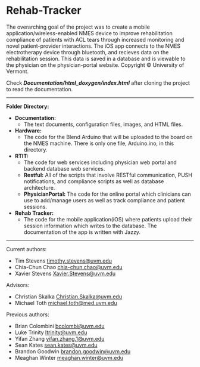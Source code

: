 # Rehab-Tracker
The overarching goal of the project was to create a mobile application/wireless-enabled NMES device to improve rehabilitation compliance of patients with ACL tears through increased monitoring and novel patient-provider interactions. The iOS app connects to the NMES electrotherapy device through bluetooth, and recieves data on the rehabilitation session. This data is saved in a database and is viewable to the physician on the physician-portal website. Copyright © University of Vermont.

Check ***Documentation/html_doxygen/index.html*** after cloning the project to read the documentation.

----
**Folder Directory:**

- **Documentation:**
    - The text documents, configuration files, images, and HTML files.
- **Hardware:**
    - The code for the Blend Arduino that will be uploaded to the board on the NMES machine. There is only one file, Arduino.ino, in this directory.
- **RTIT:**
    - The code for web services including physician web portal and backend database web services.
    - **Restful:** All of the scripts that involve RESTful communication, PUSH notifications, and compliance scripts as well as database architecture.
    - **PhysicianPortal:** The code for the online portal which clinicians can use to add/manage users as well as track compliance and patient sessions.
- **Rehab Tracker:**
    - The code for the mobile application(iOS) where patients upload their session information which writes to the database. The documentation of the app is written with Jazzy.

----
Current authors:
- Tim Stevens timothy.stevens@uvm.edu
- Chia-Chun Chao chia-chun.chao@uvm.edu
- Xavier Stevens Xavier.Stevens@uvm.edu

Advisors:
- Christian Skalka Christian.Skalka@uvm.edu
- Michael Toth michael.toth@med.uvm.edu

Previous authors:
- Brian Colombini bcolombi@uvm.edu
- Luke Trinity ltrinity@uvm.edu
- Yifan Zhang yifan.zhang.1@uvm.edu
- Sean Kates sean.kates@uvm.edu
- Brandon Goodwin brandon.goodwin@uvm.edu
- Meaghan Winter meaghan.winter@uvm.edu



